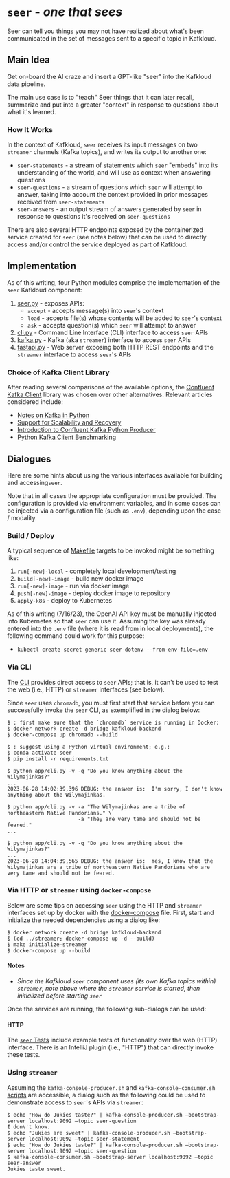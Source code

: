 # `seer` - _one that sees_

Seer can tell you things you may not have realized about what's been
communicated in the set of messages sent to a specific topic in Kafkloud.

## Main Idea

Get on-board the AI craze and insert a GPT-like "seer" into the Kafkloud
data pipeline.

The main use case is to "teach" Seer things that it can later recall,
summarize and put into a greater "context" in response to questions
about what it's learned.

### How It Works

In the context of Kafkloud, `seer` receives its input messages on two `streamer`
channels (Kafka topics), and writes its output to another one:

- `seer-statements` - a stream of statements which `seer` "embeds" into its
  understanding of the world, and will use as context when answering questions 
- `seer-questions` - a stream of questions which `seer` will attempt to answer,
  taking into account the context provided in prior messages received
  from `seer-statements`
- `seer-answers` - an output stream of answers generated by `seer` in response
  to questions it's received on `seer-questions`

There are also several HTTP endpoints exposed by the containerized service
created for `seer` (see notes below) that can be used to directly access
and/or control the service deployed as part of Kafkloud.

## Implementation

As of this writing, four Python modules comprise the implementation of the `seer`
Kafkloud component:

1. [seer.py](app/seer.py) - exposes APIs:
   - `accept` - accepts message(s) into `seer`'s context
   - `load` - accepts file(s) whose contents will be added to `seer`'s context
   - `ask` - accepts question(s) which `seer` will attempt to answer
2. [cli.py](app/cli.py) - Command Line Interface (CLI) interface to access `seer` APIs
3. [kafka.py](app/kafka.py) - Kafka (aka `streamer`) interface to access `seer` APIs 
4. [fastapi.py](app/fastapi.py) - Web server exposing both HTTP REST endpoints 
   and the `streamer` interface to access `seer`'s APIs

### Choice of Kafka Client Library
After reading several comparisons of the available options, the
[Confluent Kafka Client](https://docs.confluent.io/platform/current/clients/confluent-kafka-python/html/index.html#kafka-clients)
library was chosen over other alternatives.  Relevant articles considered include:
- [Notes on Kafka in Python](https://matthewrocklin.com/blog/work/2017/10/10/kafka-python)
- [Support for Scalability and Recovery](https://stackoverflow.com/questions/73049329/python-kafka-consumer-library-that-supports-scalability-and-recoverability)
- [Introduction to Confluent Kafka Python Producer](https://www.geeksforgeeks.org/introduction-to-confluent-kafka-python-producer/)
- [Python Kafka Client Benchmarking](http://activisiongamescience.github.io/2016/06/15/Kafka-Client-Benchmarking/)

## Dialogues

Here are some hints about using the various interfaces available for building and
accessing`seer`.

Note that in all cases the appropriate configuration must be provided.  The configuration
is provided via environment variables, and in some cases can be injected via a configuration
file (such as `.env`), depending upon the case / modality.

### Build / Deploy

A typical sequence of [Makefile](./Makefile) targets to be invoked might be
something like:

1. `run[-new]-local` - completely local development/testing
2. `build[-new]-image` - build new docker image
3. `run[-new]-image` - run via docker image
4. `push[-new]-image` - deploy docker image to repository
5. `apply-k8s` - deploy to Kubernetes

As of this writing (7/16/23), the OpenAI API key must be manually injected
into Kubernetes so that `seer` can use it.  Assuming the key was already
entered into the `.env` file (where it is read from in local deployments),
the following command could work for this purpose:
- `kubectl create secret generic seer-dotenv --from-env-file=.env`

### Via CLI

The [CLI](app/cli.py) provides direct access to `seer` APIs; that is, it can't be used to
test the web (i.e., HTTP) or `streamer` interfaces (see below).

Since `seer` uses `chromadb`, you must first start that service before you can 
successfully invoke the `seer` CLI, as exemplified in the dialog below:

```shell
$ : first make sure that the `chromadb` service is running in Docker:
$ docker network create -d bridge kafkloud-backend
$ docker-compose up chromadb --build

$ : suggest using a Python virtual environment; e.g.:
$ conda activate seer
$ pip install -r requirements.txt
 
$ python app/cli.py -v -q "Do you know anything about the Wilymajinkas?"
...
2023-06-28 14:02:39,396 DEBUG: the answer is:  I'm sorry, I don't know anything about the Wilymajinkas.

$ python app/cli.py -v -a "The Wilymajinkas are a tribe of northeastern Native Pandorians." \
                       -a "They are very tame and should not be feared."
...

$ python app/cli.py -v -q "Do you know anything about the Wilymajinkas?"
...
2023-06-28 14:04:39,565 DEBUG: the answer is:  Yes, I know that the Wilymajinkas are a tribe of northeastern Native Pandorians who are very tame and should not be feared.
```

### Via HTTP or `streamer` using `docker-compose`

Below are some tips on accessing `seer` using the HTTP and `streamer` interfaces
set up by docker with the [docker-compose](./docker-compose.yml) file.  First,
start and initialize the needed dependencies using a dialog like:

```shell
$ docker network create -d bridge kafkloud-backend
$ (cd ../streamer; docker-compose up -d --build)
$ make initialize-streamer
$ docker-compose up --build
```

#### Notes
- _Since the Kafkloud `seer` component uses (its own Kafka topics within) `streamer`, note
  above where the `streamer` service is started, then initialized before starting `seer`_

Once the services are running, the following sub-dialogs can be used:

#### HTTP

The [`seer` Tests](./tests/seer_tests.http) include example tests of functionality over the web
(HTTP) interface.  There is an IntelliJ plugin (i.e., "HTTP") that can directly invoke these tests.

### Using `streamer`

Assuming the `kafka-console-producer.sh` and `kafka-console-consumer.sh`
[scripts](https://github.com/kafka-dev/kafka/tree/master/bin)
are accessible, a dialog such as the following could be used to demonstrate
access to `seer`'s APIs via `streamer`:

```shell
$ echo "How do Jukies taste?" | kafka-console-producer.sh –bootstrap-server localhost:9092 –topic seer-question
I don\'t know.
$ echo "Jukies are sweet" | kafka-console-producer.sh –bootstrap-server localhost:9092 –topic seer-statement
$ echo "How do Jukies taste?" | kafka-console-producer.sh –bootstrap-server localhost:9092 –topic seer-question
$ kafka-console-consumer.sh –bootstrap-server localhost:9092 –topic seer-answer
Jukies taste sweet.
```